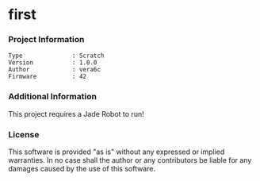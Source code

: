 first
================



### Project Information
```
Type              : Scratch
Version           : 1.0.0
Author            : vera6c
Firmware          : 42
```

### Additional Information
This project requires a Jade Robot to run!

### License
This software is provided "as is" without any expressed or implied warranties.  In no case shall the author or any contributors be liable for any damages caused by the use of this software.

